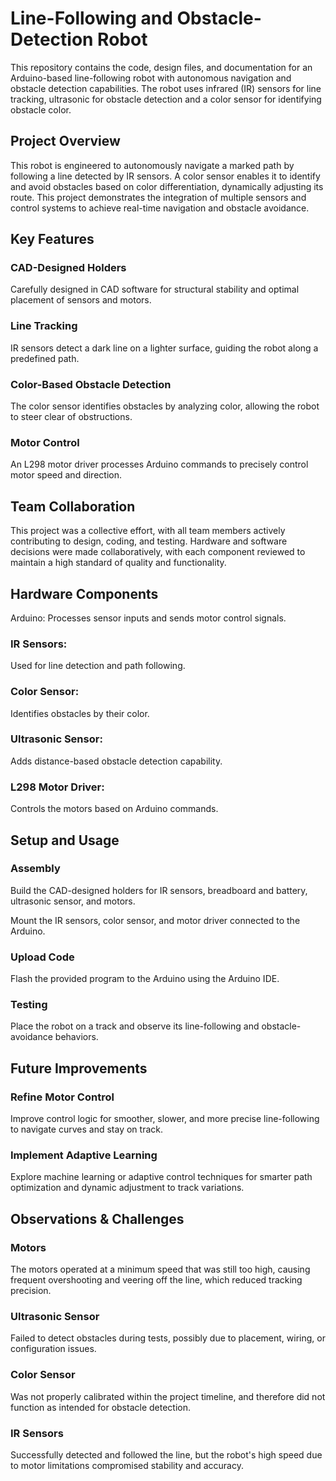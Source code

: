 # Line-Following and Obstacle-Detection Robot
This repository contains the code, design files, and documentation for an Arduino-based line-following robot with autonomous navigation and obstacle detection capabilities.
The robot uses infrared (IR) sensors for line tracking, ultrasonic for obstacle detection and a color sensor for identifying obstacle color.
## Project Overview
This robot is engineered to autonomously navigate a marked path by following a line detected by IR sensors.
A color sensor enables it to identify and avoid obstacles based on color differentiation, dynamically adjusting its route.
This project demonstrates the integration of multiple sensors and control systems to achieve real-time navigation and obstacle avoidance.

## Key Features
### CAD-Designed Holders
Carefully designed in CAD software for structural stability and optimal placement of sensors and motors.

### Line Tracking
IR sensors detect a dark line on a lighter surface, guiding the robot along a predefined path.

### Color-Based Obstacle Detection
The color sensor identifies obstacles by analyzing color, allowing the robot to steer clear of obstructions.

### Motor Control
An L298 motor driver processes Arduino commands to precisely control motor speed and direction.

## Team Collaboration
This project was a collective effort, with all team members actively contributing to design, coding, and testing.
Hardware and software decisions were made collaboratively, with each component reviewed to maintain a high standard of quality and functionality.

## Hardware Components
Arduino: Processes sensor inputs and sends motor control signals.

### IR Sensors: 
Used for line detection and path following.

### Color Sensor: 
Identifies obstacles by their color.

### Ultrasonic Sensor: 
Adds distance-based obstacle detection capability.

### L298 Motor Driver: 
Controls the motors based on Arduino commands.

## Setup and Usage

### Assembly
Build the CAD-designed holders for IR sensors, breadboard and battery, ultrasonic sensor, and motors.

Mount the IR sensors, color sensor, and motor driver connected to the Arduino.

### Upload Code
Flash the provided program to the Arduino using the Arduino IDE.

### Testing
Place the robot on a track and observe its line-following and obstacle-avoidance behaviors.

## Future Improvements

### Refine Motor Control
Improve control logic for smoother, slower, and more precise line-following to navigate curves and stay on track.

### Implement Adaptive Learning
Explore machine learning or adaptive control techniques for smarter path optimization and dynamic adjustment to track variations.

## Observations & Challenges
### Motors
The motors operated at a minimum speed that was still too high, causing frequent overshooting and veering off the line, which reduced tracking precision.

### Ultrasonic Sensor
Failed to detect obstacles during tests, possibly due to placement, wiring, or configuration issues.

### Color Sensor
Was not properly calibrated within the project timeline, and therefore did not function as intended for obstacle detection.

### IR Sensors
Successfully detected and followed the line, but the robot's high speed due to motor limitations compromised stability and accuracy.

